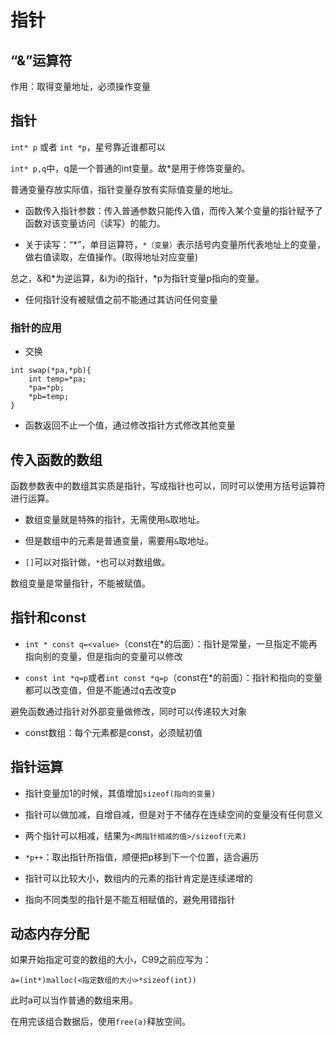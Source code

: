 # 指针
## “&”运算符
作用：取得变量地址，必须操作变量
## 指针
`int* p` 或者 `int *p`，星号靠近谁都可以

`int* p,q`中，q是一个普通的int变量。故*是用于修饰变量的。

普通变量存放实际值，指针变量存放有实际值变量的地址。

* 函数传入指针参数：传入普通参数只能传入值，而传入某个变量的指针赋予了函数对该变量访问（读写）的能力。

* 关于读写：“*”，单目运算符，`*（变量）`表示括号内变量所代表地址上的变量，做右值读取，左值操作。(取得地址对应变量)

总之，&和*为逆运算，&i为i的指针，*p为指针变量p指向的变量。

* 任何指针没有被赋值之前不能通过其访问任何变量

### 指针的应用
* 交换
```
int swap(*pa,*pb){
    int temp=*pa;
    *pa=*pb;
    *pb=temp;
}
```

* 函数返回不止一个值，通过修改指针方式修改其他变量

## 传入函数的数组
函数参数表中的数组其实质是指针，写成指针也可以，同时可以使用方括号运算符进行运算。

* 数组变量就是特殊的指针，无需使用`&`取地址。

* 但是数组中的元素是普通变量，需要用`&`取地址。

* `[]`可以对指针做，`*`也可以对数组做。

数组变量是常量指针，不能被赋值。

## 指针和const
* `int * const q=<value>`（const在*的后面）：指针是常量，一旦指定不能再指向别的变量，但是指向的变量可以修改

* `const int *q=p`或者`int const *q=p`（const在*的前面）：指针和指向的变量都可以改变值，但是不能通过q去改变p

避免函数通过指针对外部变量做修改，同时可以传递较大对象

* const数组：每个元素都是const，必须赋初值

## 指针运算
* 指针变量加1的时候，其值增加`sizeof(指向的变量)`

* 指针可以做加减，自增自减，但是对于不储存在连续空间的变量没有任何意义

* 两个指针可以相减，结果为`<两指针相减的值>/sizeof(元素)`

* `*p++`：取出指针所指值，顺便把p移到下一个位置，适合遍历

* 指针可以比较大小，数组内的元素的指针肯定是连续递增的

* 指向不同类型的指针是不能互相赋值的，避免用错指针
## 动态内存分配
如果开始指定可变的数组的大小，C99之前应写为：

`a=(int*)malloc(<指定数组的大小>*sizeof(int))`

此时a可以当作普通的数组来用。

在用完该组合数据后，使用`free(a)`释放空间。